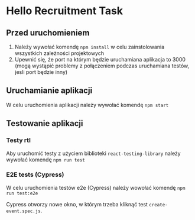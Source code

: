 # Hello Recruitment Task

## Przed uruchomieniem

1. Należy wywołać komendę `npm install` w celu zainstolowania wszystkich zależności projektowych
2. Upewnić się, że port na którym będzie uruchamiana aplikacja to 3000 (mogą wystąpić problemy z połączeniem podczas uruchamiana testów, jesli port będzie inny)

## Uruchamianie aplikacji

W celu uruchomienia aplikacji należy wywołać komendę `npm start`

## Testowanie aplikacji

### Testy rtl 

Aby uruchomić testy z użyciem biblioteki `react-testing-library` należy wywołać komendę `npm run test`

### E2E tests (Cypress)

W celu uruchomienia testów e2e (Cypress) należy wowołać komendę `npm run test:e2e`

Cypress otworzy nowe okno, w którym trzeba kliknąć test `create-event.spec.js`.
